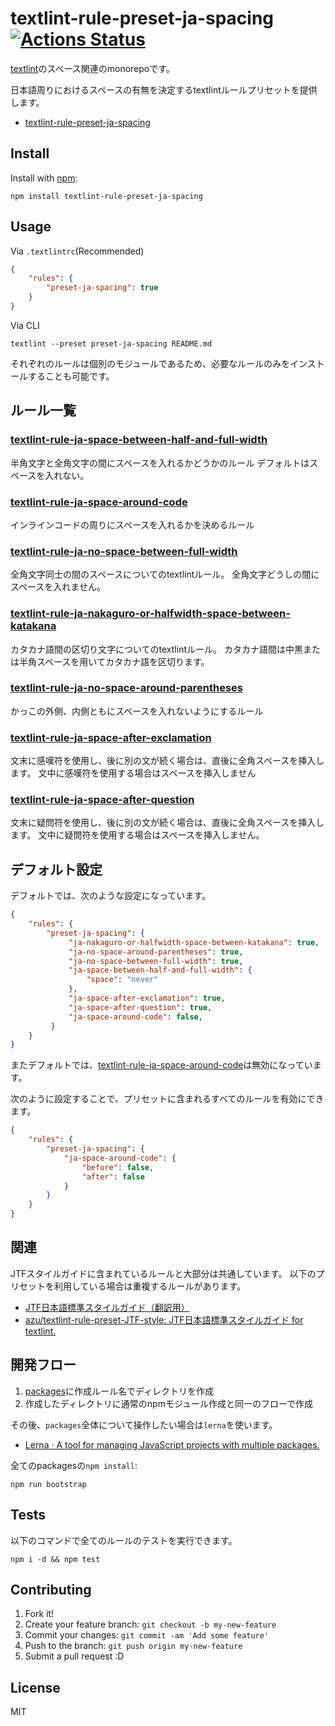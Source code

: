 # textlint-rule-preset-ja-spacing [![Actions Status](https://github.com/textlint-ja/textlint-rule-preset-ja-spacing/workflows/test/badge.svg)](https://github.com/textlint-ja/textlint-rule-preset-ja-spacing/actions?query=workflow%3A"test")

[textlint](https://textlint.github.io/)のスペース関連のmonorepoです。

日本語周りにおけるスペースの有無を決定するtextlintルールプリセットを提供します。

- [textlint-rule-preset-ja-spacing](./packages/textlint-rule-preset-ja-spacing)

## Install

Install with [npm](https://www.npmjs.com/):

    npm install textlint-rule-preset-ja-spacing

## Usage

Via `.textlintrc`(Recommended)

```json
{
    "rules": {
        "preset-ja-spacing": true
    }
}
```

Via CLI

```
textlint --preset preset-ja-spacing README.md
```


それぞれのルールは個別のモジュールであるため、必要なルールのみをインストールすることも可能です。

## ルール一覧

### [textlint-rule-ja-space-between-half-and-full-width](./packages/textlint-rule-ja-space-between-half-and-full-width)

半角文字と全角文字の間にスペースを入れるかどうかのルール
デフォルトはスペースを入れない。

### [textlint-rule-ja-space-around-code](./packages/textlint-rule-ja-space-around-code)

インラインコードの周りにスペースを入れるかを決めるルール

### [textlint-rule-ja-no-space-between-full-width](./packages/textlint-rule-ja-no-space-between-full-width)

全角文字同士の間のスペースについてのtextlintルール。
全角文字どうしの間にスペースを入れません。

### [textlint-rule-ja-nakaguro-or-halfwidth-space-between-katakana](packages/textlint-rule-ja-nakaguro-or-halfwidth-space-between-katakana)

カタカナ語間の区切り文字についてのtextlintルール。
カタカナ語間は中黒または半角スペースを用いてカタカナ語を区切ります。

### [textlint-rule-ja-no-space-around-parentheses](packages/textlint-rule-ja-no-space-around-parentheses)

かっこの外側、内側ともにスペースを入れないようにするルール

### [textlint-rule-ja-space-after-exclamation](packages/textlint-rule-ja-space-after-exclamation)

文末に感嘆符を使用し、後に別の文が続く場合は、直後に全角スペースを挿入します。
文中に感嘆符を使用する場合はスペースを挿入しません

### [textlint-rule-ja-space-after-question](packages/textlint-rule-ja-space-after-question)

文末に疑問符を使用し、後に別の文が続く場合は、直後に全角スペースを挿入します。
文中に疑問符を使用する場合はスペースを挿入しません。

## デフォルト設定

デフォルトでは、次のような設定になっています。

```json
{
    "rules": {
        "preset-ja-spacing": {
             "ja-nakaguro-or-halfwidth-space-between-katakana": true,
             "ja-no-space-around-parentheses": true,
             "ja-no-space-between-full-width": true,
             "ja-space-between-half-and-full-width": {
                 "space": "never"
             },
             "ja-space-after-exclamation": true,
             "ja-space-after-question": true,
             "ja-space-around-code": false,
         }
    }
}
```

またデフォルトでは、[textlint-rule-ja-space-around-code](https://github.com/textlint-ja/textlint-rule-preset-ja-spacing/tree/master/packages/textlint-rule-ja-space-around-code)は無効になっています。

次のように設定することで、プリセットに含まれるすべてのルールを有効にできます。

```json
{
    "rules": {
        "preset-ja-spacing": {
            "ja-space-around-code": {
                "before": false,
                "after": false
            }
        }
    }
}
```

## 関連

JTFスタイルガイドに含まれているルールと大部分は共通しています。
以下のプリセットを利用している場合は重複するルールがあります。

- [JTF日本語標準スタイルガイド（翻訳用）](https://www.jtf.jp/jp/style_guide/styleguide_top.html "JTF日本語標準スタイルガイド（翻訳用）")
- [azu/textlint-rule-preset-JTF-style: JTF日本語標準スタイルガイド for textlint.](https://github.com/azu/textlint-rule-preset-JTF-style "azu/textlint-rule-preset-JTF-style: JTF日本語標準スタイルガイド for textlint.")

## 開発フロー

1. [packages](./packages)に作成ルール名でディレクトリを作成
2. 作成したディレクトリに通常のnpmモジュール作成と同一のフローで作成

その後、`packages`全体について操作したい場合は`lerna`を使います。

- [Lerna · A tool for managing JavaScript projects with multiple packages.](https://lernajs.io/ "Lerna · A tool for managing JavaScript projects with multiple packages.")

全てのpackagesの`npm install`:

    npm run bootstrap


## Tests

以下のコマンドで全てのルールのテストを実行できます。

    npm i -d && npm test

## Contributing

1. Fork it!
2. Create your feature branch: `git checkout -b my-new-feature`
3. Commit your changes: `git commit -am 'Add some feature'`
4. Push to the branch: `git push origin my-new-feature`
5. Submit a pull request :D

## License

MIT